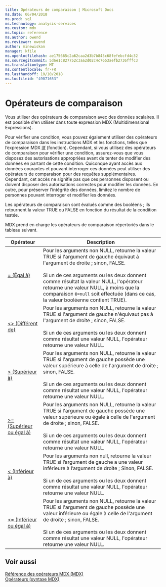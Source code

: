 ```yaml
---
title: Opérateurs de comparaison | Microsoft Docs
ms.date: 06/04/2018
ms.prod: sql
ms.technology: analysis-services
ms.custom: mdx
ms.topic: reference
ms.author: owend
ms.reviewer: owend
author: minewiskan
manager: kfile
ms.openlocfilehash: ae175665c2a62caa2d3b7b845c68fefebcfd4c32
ms.sourcegitcommit: 5d6e1c827752c3aa2d02c4c7653aefb2736fffc3
ms.translationtype: MT
ms.contentlocale: fr-FR
ms.lasthandoff: 10/10/2018
ms.locfileid: "49071653"
---
```

# <a name="comparison-operators"></a>Opérateurs de comparaison


  Vous utiliser des opérateurs de comparaison avec des données scalaires. Il est possible d'en utiliser dans toute expression MDX (Multidimensional Expressions).  
  
 Pour vérifier une condition, vous pouvez également utiliser des opérateurs de comparaison dans les instructions MDX et les fonctions, telles que l’expression MDX [IIf](../mdx/iif-mdx.md) (fonction). Cependant, si vous utilisez des opérateurs de comparaison pour vérifier une condition, assurez-vous que vous disposez des autorisations appropriées avant de tenter de modifier des données en partant de cette condition. Quiconque ayant accès aux données courantes et pouvant interroger ces données peut utiliser des opérateurs de comparaison pour des requêtes supplémentaires. Cependant, cet accès ne signifie pas que ces personnes disposent ou doivent disposer des autorisations correctes pour modifier les données. En outre, pour préserver l'intégrité des données, limitez le nombre de personnes pouvant interroger et modifier les données.  
  
 Les opérateurs de comparaison sont évalués comme des booléens ; ils retournent la valeur TRUE ou FALSE en fonction du résultat de la condition testée.  
  
 MDX prend en charge les opérateurs de comparaison répertoriés dans le tableau suivant.  
  
|Opérateur|Description|  
|--------------|-----------------|  
|[= (Égal à)](../mdx/equal-to-mdx.md)|Pour les arguments non NULL, retourne la valeur TRUE si l'argument de gauche équivaut à l'argument de droite ; sinon, FALSE.<br /><br /> Si un de ces arguments ou les deux donnent comme résultat la valeur NULL, l'opérateur retourne une valeur NULL, à moins que la comparaison `0=null` soit effectuée (dans ce cas, la valeur booléenne contient TRUE).|  
|[<> (Différent de)](../mdx/not-equal-to-mdx.md)|Pour les arguments non NULL, retourne la valeur TRUE si l'argument de gauche n'équivaut pas à l'argument de droite ; sinon, FALSE.<br /><br /> Si un de ces arguments ou les deux donnent comme résultat une valeur NULL, l'opérateur retourne une valeur NULL.|  
|[> (Supérieur à)](../mdx/greater-than-mdx.md)|Pour les arguments non NULL, retourne la valeur TRUE si l'argument de gauche possède une valeur supérieure à celle de l'argument de droite ; sinon, FALSE.<br /><br /> Si un de ces arguments ou les deux donnent comme résultat une valeur NULL, l'opérateur retourne une valeur NULL.|  
|[>= (Supérieur ou égal à)](../mdx/greater-than-or-equal-to-mdx.md)|Pour les arguments non NULL, retourne la valeur TRUE si l'argument de gauche possède une valeur supérieure ou égale à celle de l'argument de droite ; sinon, FALSE.<br /><br /> Si un de ces arguments ou les deux donnent comme résultat une valeur NULL, l'opérateur retourne une valeur NULL.|  
|[< (Inférieur à)](../mdx/less-than-mdx.md)|Pour les arguments non null, retourne la valeur TRUE si l’argument de gauche a une valeur inférieure à l’argument de droite ; Sinon, FALSE.<br /><br /> Si un de ces arguments ou les deux donnent comme résultat une valeur NULL, l'opérateur retourne une valeur NULL.|  
|[<= (Inférieur ou égal à)](../mdx/less-than-or-equal-to-mdx.md)|Pour les arguments non NULL, retourne la valeur TRUE si l'argument de gauche possède une valeur inférieure ou égale à celle de l'argument de droite ; sinon, FALSE.<br /><br /> Si un de ces arguments ou les deux donnent comme résultat une valeur NULL, l'opérateur retourne une valeur NULL.|  
  
## <a name="see-also"></a>Voir aussi  
 [Référence des opérateurs MDX &#40;MDX&#41;](../mdx/mdx-operator-reference-mdx.md)   
 [Opérateurs &#40;syntaxe MDX&#41;](../mdx/operators-mdx-syntax.md)  
  
  
